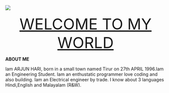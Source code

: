 <img src="http://www.freepngimg.com/download/networking/1-2-networking-free-download-png.png">

<p align= "center"> <font size="+5">
  <u>WELCOME TO MY WORLD</u>
</font></p> 
<p><b>ABOUT ME</b><br></p>
  Iam ARJUN HARI, born in a small town named Tirur on 27th APRIL 1996.Iam an Engineering Student. Iam an enthustatic programmer love coding and also building. Iam an Electrical engineer by trade. I know about 3 languages Hindi,English and Malayalam (R&W). 
